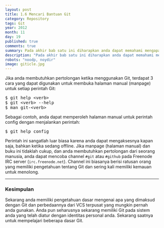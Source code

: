 ```yaml
---
layout: post
title: 1.6 Mencari Bantuan Git
category: Repository
tags: Git
year: 2012
month: 11
day: 19
published: true
comments: true
summary: Pada akhir bab satu ini diharapkan anda dapat memahami mengapa Git ada, kenapa anda harus menggunakan dan harus melakukan pengaturan untuk menggunakannya.
description: "Pada akhir bab satu ini diharapkan anda dapat memahami mengapa Git ada, kenapa anda harus menggunakan dan harus melakukan pengaturan untuk menggunakannya"
robots: "noodp, noydir"
image: giticle.jpg
---
```

<p>Jika anda membutuhkan pertolongan ketika menggunakan Git, terdapat 3 cara yang dapat digunakan untuk membuka halaman manual (manpage) untuk setiap perintah Git:</p>
<pre class="prettyprint linenums">$ git help &lt;verb&gt;
$ git &lt;verb&gt; --help
$ man git-&lt;verb&gt;</pre>
<p>Sebagai contoh, anda dapat memperoleh halaman manual untuk perintah config dengan menjalankan perintah:</p>
<pre>$ git help config</pre>
<p>Perintah ini sangatlah luar biasa karena anda dapat mengaksesnya kapan saja, bahkan ketika sedang offline. Jika manpage (halaman manual) dan buku ini tidaklah cukup, dan anda membutuhkan pertolongan dari seorang manusia, anda dapat mencoba channel <code>#git</code> atau <code>#github</code> pada Freenode IRC server (<code>irc.freenode.net</code>). Channel ini biasanya berisi ratusan orang yang memiliki pengetahuan tentang Git dan sering kali memiliki kemauan untuk menolong.</p><hr><h3>Kesimpulan</h3><p>Sekarang anda memiliki pengetahuan dasar mengenai apa yang dimaksud dengan Git dan perbedaannya dari VCS terpusat yang mungkin pernah anda gunakan. Anda pun seharusnya sekarang memiliki Git pada sistem anda yang telah diatur dengan identitas personal anda. Sekarang saatnya untuk mempelajari beberapa dasar Git.</p>